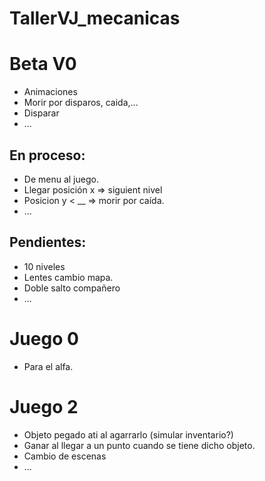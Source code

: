 # TallerVJ_mecanicas
# Beta V0
  - Animaciones
  - Morir por disparos, caida,...
  - Disparar
  - ...
## En proceso:
  - De menu al juego.
  - Llegar posición x => siguient nivel
  - Posicion y < __ => morir por caída.
  - ...

## Pendientes:
  - 10 niveles
  - Lentes cambio mapa.
  - Doble salto compañero
  - ...


# Juego 0
  - Para el alfa.



# Juego 2   
  - Objeto pegado ati al agarrarlo (simular inventario?)
  - Ganar al llegar a un punto cuando se tiene dicho objeto.
  - Cambio de escenas
  - ...
